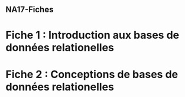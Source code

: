 ## NA17-Fiches

# Fiche 1 : Introduction aux bases de données relationelles

# Fiche 2 : Conceptions de bases de données relationelles
